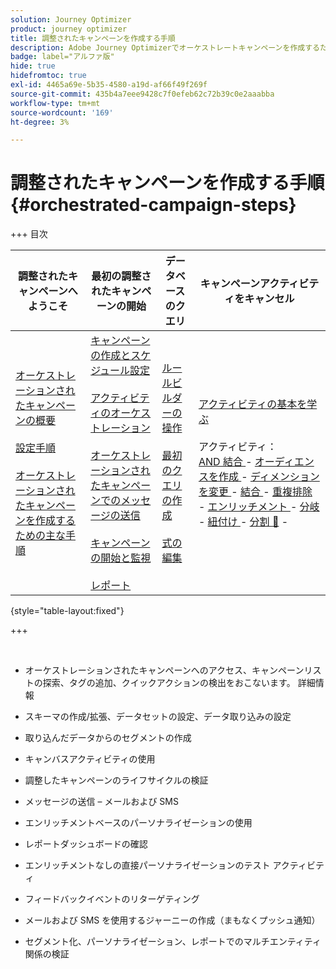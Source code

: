 ```yaml
---
solution: Journey Optimizer
product: journey optimizer
title: 調整されたキャンペーンを作成する手順
description: Adobe Journey Optimizerでオーケストレートキャンペーンを作成するための主な手順を説明します
badge: label="アルファ版"
hide: true
hidefromtoc: true
exl-id: 4465a69e-5b35-4580-a19d-af66f49f269f
source-git-commit: 435b4a7eee9428c7f0efeb62c72b39c0e2aaabba
workflow-type: tm+mt
source-wordcount: '169'
ht-degree: 3%

---
```


# 調整されたキャンペーンを作成する手順 {#orchestrated-campaign-steps}

+++ 目次

| 調整されたキャンペーンへようこそ | 最初の調整されたキャンペーンの開始 | データベースのクエリ | キャンペーンアクティビティをキャンセル |
|---|---|---|---|
| [ オーケストレーションされたキャンペーンの概要 ](gs-orchestrated-campaigns.md)<br/><br/>[ 設定手順 ](configuration-steps.md)<br/><br/>[ オーケストレーションされたキャンペーンを作成するための主な手順 ](gs-campaign-creation.md) | [ キャンペーンの作成とスケジュール設定 ](create-orchestrated-campaign.md)<br/><br/>[ アクティビティのオーケストレーション ](orchestrate-activities.md)<br/><br/>[ オーケストレーションされたキャンペーンでのメッセージの送信 ](send-messages.md)<br/><br/>[ キャンペーンの開始と監視 ](start-monitor-campaigns.md)<br/><br/>[ レポート ](reporting-campaigns.md) | [ ルールビルダーの操作 ](orchestrated-rule-builder.md)<br/><br/>[ 最初のクエリの作成 ](build-query.md)<br/><br/>[ 式の編集 ](edit-expressions.md) | [ アクティビティの基本を学ぶ ](activities/about-activities.md)<br/><br/> アクティビティ：<br/>[AND 結合 ](activities/and-join.md) - [ オーディエンスを作成 ](activities/build-audience.md) - [ ディメンションを変更 ](activities/change-dimension.md) - [ 結合 ](activities/combine.md) - [ 重複排除 ](activities/deduplication.md) - [ エンリッチメント ](activities/enrichment.md) - [ 分岐 ](activities/fork.md) - [ 紐付け ](activities/reconciliation.md) - [ 分割 ](activities/split.md) [&#128279;](activities/wait.md) - |

{style="table-layout:fixed"}

+++

<br/>

* オーケストレーションされたキャンペーンへのアクセス、キャンペーンリストの探索、タグの追加、クイックアクションの検出をおこないます。 詳細情報
* スキーマの作成/拡張、データセットの設定、データ取り込みの設定

* 取り込んだデータからのセグメントの作成
* キャンバスアクティビティの使用
* 調整したキャンペーンのライフサイクルの検証

* メッセージの送信 – メールおよび SMS
* エンリッチメントベースのパーソナライゼーションの使用
* レポートダッシュボードの確認

* エンリッチメントなしの直接パーソナライゼーションのテスト アクティビティ
* フィードバックイベントのリターゲティング
* メールおよび SMS を使用するジャーニーの作成（まもなくプッシュ通知）

* セグメント化、パーソナライゼーション、レポートでのマルチエンティティ関係の検証



